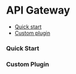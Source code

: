 # API Gateway

* [Quick start](#Quick_Start)
* [Custom plugin](#Custom_plugin)

### Quick Start

### Custom Plugin